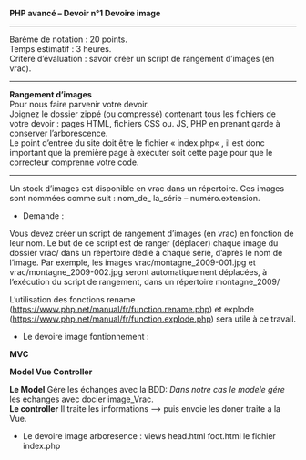 **PHP avancé – Devoir n°1 Devoire image**
*****************************
Barème de notation : 20 points.
<br/>Temps estimatif : 3 heures.  
Critère d’évaluation : savoir créer un script de rangement d’images (en vrac).      
*****************************
__Rangement d’images__
<br/>Pour nous faire parvenir votre devoir.
<br/>Joignez le dossier zippé (ou compressé) contenant tous les fichiers de votre devoir : pages HTML, fichiers CSS
ou. JS, PHP en prenant garde à conserver l’arborescence.
<br/>Le point d’entrée du site doit être le fichier « index.php« , il est donc important que la première page à exécuter
soit cette page pour que le correcteur comprenne votre code.
*****************************
Un stock d’images est disponible en vrac dans un répertoire. Ces images sont nommées comme suit : nom_de_
la_série – numéro.extension.

* Demande :

Vous devez créer un script de rangement d’images (en vrac) en fonction de leur nom. Le but de ce script est de
ranger (déplacer) chaque image du dossier vrac/ dans un répertoire dédié à chaque série, d’après le nom de
l’image. Par exemple, les images vrac/montagne_2009-001.jpg et vrac/montagne_2009-002.jpg seront automatiquement
déplacées, à l’exécution du script de rangement, dans un répertoire montagne_2009/

L’utilisation des fonctions rename (https://www.php.net/manual/fr/function.rename.php) et explode
(https://www.php.net/manual/fr/function.explode.php) sera utile à ce travail.

* Le devoire image fontionnement :

__MVC__

__Model Vue Controller__

__Le Model__ Gére les échanges avec la BDD: *_Dans notre cas le modele gére_* les echanges avec  docier image_Vrac.  
__Le controller__ Il traite les informations --> puis envoie les doner traite a la Vue.   


* Le devoire image arboresence :
views
head.html foot.html
le fichier index.php
